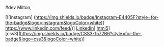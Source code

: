 #dev Milton,

[![Instagram] (https://img.shields.io/badge/Instagram-E4405F?style=for-the-badge&logo=instagram&logoColor=white)]
https://www.linkedin.com/feed/)]
[Linkedin](https://img.shields.io/badge/LinkedIn-0077B5?style=for-the-badge&logo=linkedin&logoColor=white)]
[html5](https://img.shields.io/badge/HTML5-E34F26?style=for-the-badge&logo=html5&logoColor=white)]
[css3[(https://img.shields.io/badge/CSS3-1572B6?style=for-the-badge&logo=css3&logoColor=white)]
